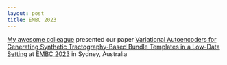 ```yaml
---
layout: post
title: EMBC 2023
---
```


[My awesome colleague](https://twitter.com/TamoghnaChatto2/status/1684376054423785473) presented our paper [Variational Autoencoders for Generating Synthetic Tractography-Based Bundle Templates in a Low-Data Setting](https://www.biorxiv.org/content/10.1101/2023.02.24.529954v3) at [EMBC 2023](https://embc.embs.org/2023/) in Sydney, Australia